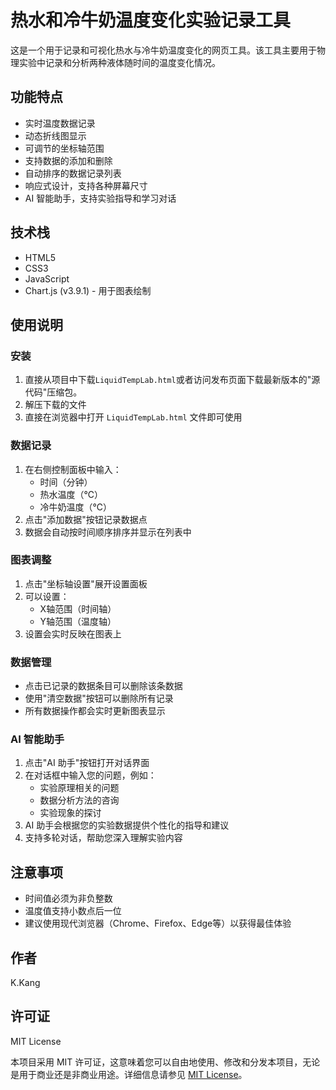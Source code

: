 # 热水和冷牛奶温度变化实验记录工具

这是一个用于记录和可视化热水与冷牛奶温度变化的网页工具。该工具主要用于物理实验中记录和分析两种液体随时间的温度变化情况。

## 功能特点

- 实时温度数据记录
- 动态折线图显示
- 可调节的坐标轴范围
- 支持数据的添加和删除
- 自动排序的数据记录列表
- 响应式设计，支持各种屏幕尺寸
- AI 智能助手，支持实验指导和学习对话

## 技术栈

- HTML5
- CSS3
- JavaScript
- Chart.js (v3.9.1) - 用于图表绘制

## 使用说明

### 安装

1. 直接从项目中下载`LiquidTempLab.html`或者访问发布页面下载最新版本的"源代码"压缩包。
2. 解压下载的文件
3. 直接在浏览器中打开 `LiquidTempLab.html` 文件即可使用

### 数据记录

1. 在右侧控制面板中输入：
   - 时间（分钟）
   - 热水温度（℃）
   - 冷牛奶温度（℃）
2. 点击"添加数据"按钮记录数据点
3. 数据会自动按时间顺序排序并显示在列表中

### 图表调整

1. 点击"坐标轴设置"展开设置面板
2. 可以设置：
   - X轴范围（时间轴）
   - Y轴范围（温度轴）
3. 设置会实时反映在图表上

### 数据管理

- 点击已记录的数据条目可以删除该条数据
- 使用"清空数据"按钮可以删除所有记录
- 所有数据操作都会实时更新图表显示

### AI 智能助手

1. 点击"AI 助手"按钮打开对话界面
2. 在对话框中输入您的问题，例如：
   - 实验原理相关的问题
   - 数据分析方法的咨询
   - 实验现象的探讨
3. AI 助手会根据您的实验数据提供个性化的指导和建议
4. 支持多轮对话，帮助您深入理解实验内容

## 注意事项

- 时间值必须为非负整数
- 温度值支持小数点后一位
- 建议使用现代浏览器（Chrome、Firefox、Edge等）以获得最佳体验

## 作者

K.Kang

## 许可证

MIT License

本项目采用 MIT 许可证，这意味着您可以自由地使用、修改和分发本项目，无论是用于商业还是非商业用途。详细信息请参见 [MIT License](https://opensource.org/licenses/MIT)。 